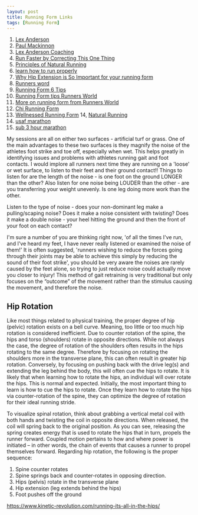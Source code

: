 ```yaml
---
layout: post
title: Running Form Links
tags: [Running Form]
---
```

1. [Lex Anderson](https://theconversation.com/listen-up-running-sounds-contain-clues-for-injury-prevention-69395)
2. [Paul Mackinnon](https://www.thebalancedrunner.com.au)
3. [Lex Anderson Coaching](https://www.facebook.com/lexandersoncoaching/)
4. [Run Faster by Correcting This One Thing](https://www.youtube.com/watch?v=83UDiMMBJRU)
5. [Principles of Natural Running](https://www.youtube.com/watch?v=zSIDRHUWlVo)
6. [learn how to run properly](https://www.youtube.com/watch?v=KmHdKti34D0)
7. [Why Hip Extension is So Important for your running form](https://www.kinetic-revolution.com/running-its-all-in-the-hips/)
8. [Runners word](https://www.runnersworld.com/advanced/a20847674/its-all-in-the-hips/)
9. [Running Form 6 Tips](https://www.kinetic-revolution.com/running-technique-6-ways-to-improve-efficiency/)
10. [Running Form tips Runners World](https://www.runnersworld.com/training/a20811603/perfect-running-form/)
11. [More on running form from Runners World](https://www.runnersworld.com/beginner/a20811257/proper-running-form-0/)
12. [Chi Running Form](https://www.chirunning.com/blog/10-components-of-good-running-form/)
13. [Wellnessed Running Form](https://wellnessed.com/how-to-run.html)
14, [Natural Running](http://naturalrunningcenter.com/2013/05/06/video-the-principles-natural-running/)
15. [usaf marathon](https://www.usafmarathon.com/natural-running-form/)
16. [sub 3 hour marathon](https://www.spinervals.com/public/How-to-Run-a-Sub-3Hour-or-YOUR-PR-Ironman-Marathon-228.cfm)




My sessions are all on either two surfaces - artificial turf or grass. One of the main advantages to these two surfaces is they magnify the noise of the athletes foot strike and toe off, especially when wet. 
This helps greatly in identifying issues and problems with athletes running gait and foot contacts. I would implore all runners next time they are running on a 'loose' or wet surface, to listen to their feet and their ground contact!! Things to listen for are the length of the noise - is one foot on the ground LONGER than the other? 
Also listen for one noise being LOUDER than the other - are you transferring your weight unevenly. Is one leg doing more work than the other.

Listen to the type of noise - does your non-dominant leg make a pulling/scaping noise? Does it make a noise consistent with twisting? Does it make a double noise - your heel hitting the ground and then the front of your foot on each contact?

I'm sure a number of you are thinking right now, 'of all the times I've run, and I've heard my feet, I have never really listened or examined the noise of them!' It is often suggested, 'runners wishing to reduce the forces going through their joints may be able to achieve this simply by reducing the sound of their foot strike', you should be very aware the noises are rarely caused by the feet alone, so trying to just reduce noise could actually move you closer to injury! This method of gait retraining is very traditional but only focuses on the “outcome” of the movement rather than the stimulus causing the movement, and therefore the noise. 

## Hip Rotation
Like most things related to physical training, the proper degree of hip (pelvic) rotation exists on a bell curve. Meaning, too little or too much hip rotation is considered inefficient.
Due to counter rotation of the spine, the hips and torso (shoulders) rotate in opposite directions. While not always the case, the degree of rotation of the shoulders often results in the hips rotating to the same degree. Therefore by focusing on rotating the shoulders more in the transverse plane, this can often result in greater hip rotation.
Conversely, by focusing on pushing back with the drive leg(s) and extending the leg behind the body, this will often cue the hips to rotate.
It is likely that when learning how to rotate the hips, an individual will over rotate the hips. This is normal and expected. Initially, the most important thing to learn is how to cue the hips to rotate. Once they learn how to rotate the hips via counter-rotation of the spine, they can optimize the degree of rotation for their ideal running stride.


To visualize spinal rotation, think about grabbing a vertical metal coil with both hands and twisting the coil in opposite directions. When released, the coil will spring back to the original position. As you can see, releasing the spring creates energy that is used to rotate the hips that in turn, propels the runner forward.
Coupled motion pertains to how and where power is initiated – in other words, the chain of events that causes a runner to propel themselves forward. Regarding hip rotation, the following is the proper sequence:
1. Spine counter rotates
2. Spine springs back and counter-rotates in opposing direction.
3. Hips (pelvis) rotate in the transverse plane
4. Hip extension (leg extends behind the hips)
5. Foot pushes off the ground



https://www.kinetic-revolution.com/running-its-all-in-the-hips/
